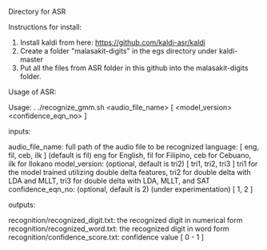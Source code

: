 Directory for ASR

Instructions for install:

1. Install kaldi from here: https://github.com/kaldi-asr/kaldi
2. Create a folder "malasakit-digits" in the egs directory under kaldi-master
3. Put all the files from ASR folder in this github into the malasakit-digits folder.


Usage of ASR:

Usage: . ./recognize_gmm.sh <audio_file_name> <language> [ <model_version> <confidence_eqn_no> ]

inputs:

audio_file_name: 	full path of the audio file to be recognized
language: 		[ eng, fil, ceb, ilk ] (default is fil) eng for English, fil for Filipino, ceb for Cebuano, ilk for Ilokano
model_version:		(optional, default is tri2) [ tri1, tri2, tri3 ] tri1 for the model trained utilizing double delta features, tri2 for 				double delta with LDA and MLLT, tri3 for double delta with LDA, MLLT, and SAT
confidence_eqn_no:    	(optional, default is 2) (under experimentation) [ 1, 2 ]

outputs:

recognition/recognized_digit.txt:	the recognized digit in numerical form
recognition/recognized_word.txt:	the recognized digit in word form
recognition/confidence_score.txt:	confidence value [ 0 - 1 ]

